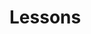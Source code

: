 
<script setup>
    import general from '../.vitepress/components/General.vue'
    import { useData } from 'vitepress'
    const { site } = useData()
    const filePath = (site.value.base === "/") ?  "/public/data/lessons.js" : site.value.base + "/data/lessons.js";
</script>

# Lessons

<general :data="filePath"></general>